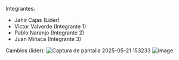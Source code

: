Integrantes: 
- Jahir Cajas (Líder)
- Victor Valverde (Integrante 1)
- Pablo Naranjo (Integrante 2)
- Juan Miñaca (Integrante 3)

Cambios (lider):
![Captura de pantalla 2025-05-21 153233](https://github.com/user-attachments/assets/5e8919a4-c114-42ed-9473-7c44b3030769)
![image](https://github.com/user-attachments/assets/4f5b934e-1dd1-4385-ba4d-d531479927e6)

